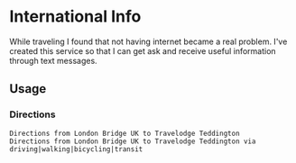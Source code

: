# International Info

While traveling I found that not having internet became a real problem. I've
created this service so that I can get ask and receive useful information
through text messages.

## Usage

### Directions

```
Directions from London Bridge UK to Travelodge Teddington
Directions from London Bridge UK to Travelodge Teddington via driving|walking|bicycling|transit
```

